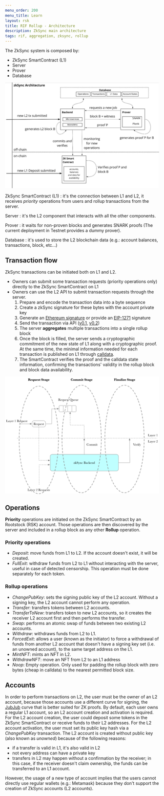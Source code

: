 ```yaml
---
menu_order: 200
menu_title: Learn
layout: rsk
title: RIF Rollup - Architecture
description: ZkSync main architecture
tags: rif, aggregation, zksync, rollup
---
```


The ZkSync system is composed by:
- ZkSync SmartContract (L1)
- Server
- Prover
- Database 

![Rollup - Architecture](/assets/img/rif-rollup/architecture.png)

ZkSync SmartContract (L1)
: it's the connection between L1 and L2, it receives *priority* operations from users and rollup transactions from the server.

Server
: it's the L2 component that interacts with all the other components.

Prover
: it waits for non-proven blocks and generates SNARK proofs (The current deployment in Testnet provides a dummy prover).

Database
: it's used to store the L2 blockchain data (e.g.: account balances, transactions, block, etc...)


## Transaction flow

ZkSync transactions can be initiated both on L1 and L2.
- Owners can submit some transaction requests (priority operations only) directly to the ZkSync SmartContract on L1
- Owners can use the L2 API to submit transaction requests through the server.
    1. Prepare and encode the transaction data into a byte sequence
    2. Create a zkSync signature for these bytes with the account private key
    3. Generate an [Ethereum signature](https://zksync.io/dev/payments/sending_transactions.html#sending-transactions-2) or provide an [EIP-1271](https://eips.ethereum.org/EIPS/eip-1271) signature
    4. Send the transaction via API ([v0.1](https://docs.zksync.io/api/v0.1/#tx-submit), [v0.2](https://docs.zksync.io/apiv02-docs/#transactions-api-v0.2-transactions-post))
    5. The server **aggregates** multiple transactions into a single rollup block
    6. Once the block is filled, the server sends a cryptographic commitment of the new state of L1 along with a cryptographic proof. At the same time, the minimal information needed for each transaction is published on L1 through [calldata](https://docs.soliditylang.org/en/latest/types.html?highlight=calldata#data-location).
    7. The SmartContract verifies the proof and the calldata state information, confirming the transactions' validity in the rollup block and block data availability.

![Rollup - Transaction flow](/assets/img/rif-rollup/transaction-flow.png)


## Operations

**Priority** operations are initiated on the ZkSync SmartContract by an Rootstock (RSK) account. Those operations are then discovered by the server and included in a rollup block as any other **Rollup** operation.

### Priority operations

- *Deposit*: move funds from L1 to L2. If the account doesn't exist, it will be created.
- *FullExit*: withdraw funds from L2 to L1 without interacting with the server, useful in case of detected censorship. This operation must be done separately for each token.

### Rollup operations

- *ChangePubKey*: sets the signing public key of the L2 account. Without a signing key, the L2 account cannot perform any operation.
- *Transfer*: transfers tokens between L2 accounts.
- *TransferToNew*: transfers token to new L2 accounts, so it creates the receiver L2 account first and then performs the transfer.
- *Swap*: performs an atomic swap of funds between two existing L2 accounts.
- *Withdraw*: withdraws funds from L2 to L1.
- *ForcedExit*: allows a user (known as the initiator) to force a withdrawal of funds from another L2 account that doesn't have a signing key set (i.e. an unowned account), to the same target address on the L1.
- *MintNFT*: mints an NFT in L2.
- *WithdrawNFT*: move an NFT from L2 to an L1 address
- *Noop*: Empty operation. Only used for padding the rollup block with zero bytes (cheap in calldata) to the nearest permitted block size.

## Accounts

In order to perform transactions on L2, the user must be the owner of an L2 account, because those accounts use a different curve for signing, the [JubJub](https://z.cash/technology/jubjub/) curve that is better suited for ZK proofs.
By default, each user owns a regular L1 account, so an L2 account creation and activation is required. For the L2 account creation, the user could deposit some tokens in the ZkSync SmartContract or receive funds to their L2 addresses. For the L2 account activation, the user must set its public key hash via a *ChangePubKey* transaction. The L2 account is created without public key (also known as *unowned*) because of the following reasons:
- if a transfer is valid in L1, it's also valid in L2
- not every address can have a private key
- transfers in L2 may happen without a confirmation by the receiver; in this case, if the receiver doesn't claim ownership, the funds can be transferred to an L1 account.

However, the usage of a new type of account implies that the users cannot directly use regular wallets (e.g.: Metamask) because they don't support the creation of ZkSync accounts (L2 accounts).
